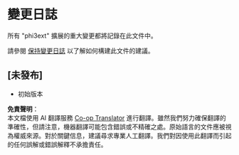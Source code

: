 <!--
CO_OP_TRANSLATOR_METADATA:
{
  "original_hash": "f27e920c85081d40ddb90607d7ceabd7",
  "translation_date": "2025-04-04T05:26:37+00:00",
  "source_file": "code\\07.Lab\\01\\AIPC\\extensions\\phi3ext\\CHANGELOG.md",
  "language_code": "tw"
}
-->
# 變更日誌

所有 "phi3ext" 擴展的重大變更都將記錄在此文件中。

請參閱 [保持變更日誌](http://keepachangelog.com/) 以了解如何構建此文件的建議。

## [未發布]

- 初始版本

**免責聲明**：  
本文檔使用 AI 翻譯服務 [Co-op Translator](https://github.com/Azure/co-op-translator) 進行翻譯。雖然我們努力確保翻譯的準確性，但請注意，機器翻譯可能包含錯誤或不精確之處。原始語言的文件應被視為權威來源。對於關鍵信息，建議尋求專業人工翻譯。我們對因使用此翻譯而引起的任何誤解或錯誤解釋不承擔責任。
